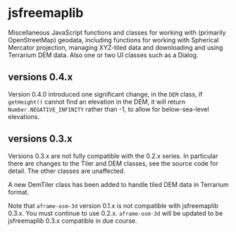 jsfreemaplib
============

Miscellaneous JavaScript functions and classes for working with (primarily OpenStreetMap) geodata, including functions for working with Spherical Mercator projection, managing XYZ-tiled data and downloading and using Terrarium DEM data. Also one or two UI classes such as a Dialog.

versions 0.4.x
--------------

Version 0.4.0 introduced one significant change, in the `DEM` class, if
`getHeight()` cannot find an elevation in the DEM, it will return 
`Number.NEGATIVE_INFINITY` rather than -1, to allow for below-sea-level
elevations.

versions 0.3.x
--------------

Versions 0.3.x are not fully compatible with the 0.2.x series. In particular
there are changes to the Tiler and DEM classes, see the source code for detail.
The other classes are unaffected.

A new DemTiler class has been added to handle tiled DEM data in Terrarium
format.

Note that `aframe-osm-3d` version 0.1.x is not compatible with jsfreemaplib
0.3.x. You must continue to use 0.2.x. `aframe-osm-3d` will be updated to
be jsfreemaplib 0.3.x compatible in due course.
